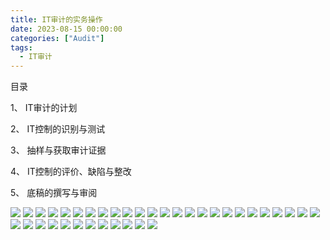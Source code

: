 ```yaml
---
title: IT审计的实务操作
date: 2023-08-15 00:00:00
categories: ["Audit"]
tags:
  - IT审计
---
```

目录

1、 IT审计的计划

2、 IT控制的识别与测试

3、 抽样与获取审计证据

4、 IT控制的评价、缺陷与整改

5、 底稿的撰写与审阅

![](https://jsd.cdn.zzko.cn/gh/richffan/img@main/audit/信息系统审计/IT审计的实务操作/IT审计的实务操作_1.webp)
![](https://jsd.cdn.zzko.cn/gh/richffan/img@main/audit/信息系统审计/IT审计的实务操作/IT审计的实务操作_2.webp)
![](https://jsd.cdn.zzko.cn/gh/richffan/img@main/audit/信息系统审计/IT审计的实务操作/IT审计的实务操作_3.webp)
![](https://jsd.cdn.zzko.cn/gh/richffan/img@main/audit/信息系统审计/IT审计的实务操作/IT审计的实务操作_4.webp)
![](https://jsd.cdn.zzko.cn/gh/richffan/img@main/audit/信息系统审计/IT审计的实务操作/IT审计的实务操作_5.webp)
![](https://jsd.cdn.zzko.cn/gh/richffan/img@main/audit/信息系统审计/IT审计的实务操作/IT审计的实务操作_6.webp)
![](https://jsd.cdn.zzko.cn/gh/richffan/img@main/audit/信息系统审计/IT审计的实务操作/IT审计的实务操作_7.webp)
![](https://jsd.cdn.zzko.cn/gh/richffan/img@main/audit/信息系统审计/IT审计的实务操作/IT审计的实务操作_8.webp)
![](https://jsd.cdn.zzko.cn/gh/richffan/img@main/audit/信息系统审计/IT审计的实务操作/IT审计的实务操作_9.webp)
![](https://jsd.cdn.zzko.cn/gh/richffan/img@main/audit/信息系统审计/IT审计的实务操作/IT审计的实务操作_10.webp)
![](https://jsd.cdn.zzko.cn/gh/richffan/img@main/audit/信息系统审计/IT审计的实务操作/IT审计的实务操作_11.webp)
![](https://jsd.cdn.zzko.cn/gh/richffan/img@main/audit/信息系统审计/IT审计的实务操作/IT审计的实务操作_12.webp)
![](https://jsd.cdn.zzko.cn/gh/richffan/img@main/audit/信息系统审计/IT审计的实务操作/IT审计的实务操作_13.webp)
![](https://jsd.cdn.zzko.cn/gh/richffan/img@main/audit/信息系统审计/IT审计的实务操作/IT审计的实务操作_14.webp)
![](https://jsd.cdn.zzko.cn/gh/richffan/img@main/audit/信息系统审计/IT审计的实务操作/IT审计的实务操作_15.webp)
![](https://jsd.cdn.zzko.cn/gh/richffan/img@main/audit/信息系统审计/IT审计的实务操作/IT审计的实务操作_16.webp)
![](https://jsd.cdn.zzko.cn/gh/richffan/img@main/audit/信息系统审计/IT审计的实务操作/IT审计的实务操作_17.webp)
![](https://jsd.cdn.zzko.cn/gh/richffan/img@main/audit/信息系统审计/IT审计的实务操作/IT审计的实务操作_18.webp)
![](https://jsd.cdn.zzko.cn/gh/richffan/img@main/audit/信息系统审计/IT审计的实务操作/IT审计的实务操作_19.webp)
![](https://jsd.cdn.zzko.cn/gh/richffan/img@main/audit/信息系统审计/IT审计的实务操作/IT审计的实务操作_20.webp)
![](https://jsd.cdn.zzko.cn/gh/richffan/img@main/audit/信息系统审计/IT审计的实务操作/IT审计的实务操作_21.webp)
![](https://jsd.cdn.zzko.cn/gh/richffan/img@main/audit/信息系统审计/IT审计的实务操作/IT审计的实务操作_22.webp)
![](https://jsd.cdn.zzko.cn/gh/richffan/img@main/audit/信息系统审计/IT审计的实务操作/IT审计的实务操作_23.webp)
![](https://jsd.cdn.zzko.cn/gh/richffan/img@main/audit/信息系统审计/IT审计的实务操作/IT审计的实务操作_24.webp)
![](https://jsd.cdn.zzko.cn/gh/richffan/img@main/audit/信息系统审计/IT审计的实务操作/IT审计的实务操作_25.webp)
![](https://jsd.cdn.zzko.cn/gh/richffan/img@main/audit/信息系统审计/IT审计的实务操作/IT审计的实务操作_26.webp)
![](https://jsd.cdn.zzko.cn/gh/richffan/img@main/audit/信息系统审计/IT审计的实务操作/IT审计的实务操作_27.webp)
![](https://jsd.cdn.zzko.cn/gh/richffan/img@main/audit/信息系统审计/IT审计的实务操作/IT审计的实务操作_28.webp)
![](https://jsd.cdn.zzko.cn/gh/richffan/img@main/audit/信息系统审计/IT审计的实务操作/IT审计的实务操作_29.webp)
![](https://jsd.cdn.zzko.cn/gh/richffan/img@main/audit/信息系统审计/IT审计的实务操作/IT审计的实务操作_30.webp)
![](https://jsd.cdn.zzko.cn/gh/richffan/img@main/audit/信息系统审计/IT审计的实务操作/IT审计的实务操作_31.webp)
![](https://jsd.cdn.zzko.cn/gh/richffan/img@main/audit/信息系统审计/IT审计的实务操作/IT审计的实务操作_32.webp)
![](https://jsd.cdn.zzko.cn/gh/richffan/img@main/audit/信息系统审计/IT审计的实务操作/IT审计的实务操作_33.webp)
![](https://jsd.cdn.zzko.cn/gh/richffan/img@main/audit/信息系统审计/IT审计的实务操作/IT审计的实务操作_34.webp)
![](https://jsd.cdn.zzko.cn/gh/richffan/img@main/audit/信息系统审计/IT审计的实务操作/IT审计的实务操作_35.webp)
![](https://jsd.cdn.zzko.cn/gh/richffan/img@main/audit/信息系统审计/IT审计的实务操作/IT审计的实务操作_36.webp)
![](https://jsd.cdn.zzko.cn/gh/richffan/img@main/audit/信息系统审计/IT审计的实务操作/IT审计的实务操作_37.webp)
